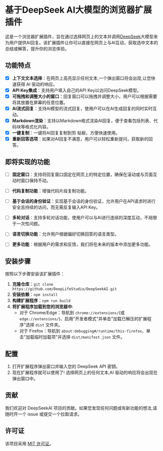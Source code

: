
   # 基于DeepSeek AI大模型的浏览器扩展插件

   这是一个浏览器扩展插件，旨在通过选择网页上的文本并调用[DeepSeek](https://deepseek.com)大模型来为用户提供AI回复。该扩展插件让你可以直接在网页上与AI互动，获取选中文本的总结或解答，提升你的浏览体验。

   ## 功能特点

   - [x] **上下文文本选择**：在网页上高亮显示任何文本,一个弹出窗口将会出现,让您快速获得 AI 驱动的响应。
   - [x] **API Key集成**：支持用户填入自己的API Key以访问DeepSeek模型。
   - [x] **可拖拽和调整大小的窗口**：回复窗口可以拖拽并调整大小，用户可以根据需要将其放置在屏幕的任意位置。
   - [x] **AI流式回复**：支持AI模型的流式回复，使用户可以在AI生成回复的同时实时互动。
   - [x] **Markdown渲染**：支持以Markdown格式渲染AI回复，便于查看包括列表、代码块等格式化内容。
   - [x] **一键复制**：一键将AI回复复制到剪 贴板，方便快速使用。
   - [x] **重新回答选项**：如果对AI回复不满意，用户可以轻松重新提问，获取新的回答。

   ## 即将实现的功能

   - [ ] **固定窗口**：支持将回复窗口固定在网页上的特定位置，确保在滚动或与页面互动时窗口保持不动。

   - [ ] **代码复制功能**：增强代码片段复制功能。

   - [ ] **基于会话的身份验证**：实现基于会话的身份验证，允许用户在API请求时进行安全且持续的访问，而无需反复输入API Key。

   - [ ] **多轮对话**：支持多轮对话功能，使用户可以与AI进行连续的深度互动，不局限于一次性问题。

   - [ ] **语言切换功能**：允许用户根据偏好切换回答的语言类型。

   - [ ] **更多功能**：根据用户的需求和反馈，我们将在未来的版本中添加更多功能。
     
   ## 安装步骤

   按照以下步骤安装该扩展插件：

1. **克隆仓库**：`git clone https://github.com/DeepLifeStudio/DeepSeekAI.git`
2. **安装依赖**：`npm install`
3. **构建扩展程序**：`npm run build`
4. **将扩展程序加载到您的浏览器中**:
   - 对于 Chrome/Edge：导航到 `chrome://extensions/`(或 `edge://extensions/`)、启用"开发者模式"并单击"加载已解压的扩展程序"选择 `dist` 文件夹。
   - 对于 Firefox：导航到 `about:debugging#/runtime/this-firefox`、单击"加载临时加载项"并选择 `dist/manifest.json` 文件。

## 配置

1. 打开扩展程序弹出窗口并输入您的 DeepSeek API 密钥。
2. 现在扩展程序就可以使用了! 选择网页上的任何文本,AI 驱动的响应将会出现在弹出窗口中。

## 贡献

我们欢迎对 DeepSeekAI 项目的贡献。如果您发现任何问题或有新功能的想法,请随时开一个 issue 或提交一个拉取请求。

## 许可证

该项目采用 [MIT 许可证](LICENSE)。